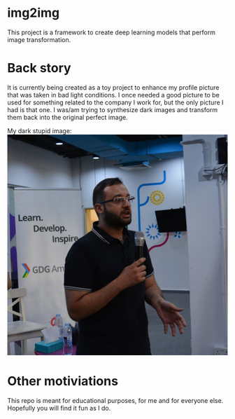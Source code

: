 # img2img
This project is a framework to create deep learning models that perform image transformation.

# Back story
It is currently being created as a toy project to enhance my profile picture that was taken in bad light conditions. I once needed a good picture to be used for something related to the company I work for, but the only picture I had is that one. I was/am trying to synthesize dark images and transform them back into the original perfect image. 

My dark stupid image:
![My dark stupid image](images/me.jpg)

# Other motiviations
This repo is meant for educational purposes, for me and for everyone else. Hopefully you will find it fun as I do.
